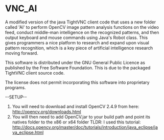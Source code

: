 VNC_AI
======

A modified version of the java TightVNC client code that uses a new folder called 'AI' to perform OpenCV image pattern analysis functions on the video feed, conduct middle-man intelligence on the recognized patterns, and then output keyboard and mouse commands using Java's Robot class.  This gives programmers a nice platform to research and expand upon visual pattern recognition, which is a key piece of artificial intelligence research moving forward.

This software is distributed under the GNU General Public Licence
as published by the Free Software Foundation. This is due to the packaged TightVNC client source code.

The license does not permit incorporating this software into
proprietary programs.

--SETUP--
1. You will need to download and install OpenCV 2.4.9 from here: http://opencv.org/downloads.html
2. You will then need to add OpenCV.jar to your build path and point its natives folder to the x86 or x64 folder
TLDR: I used this tutorial: http://docs.opencv.org/master/doc/tutorials/introduction/java_eclipse/java_eclipse.html

